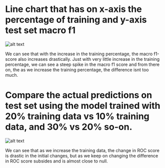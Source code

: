 # Line chart that has on x-axis the percentage of training and y-axis test set macro f1
![alt text](https://github.com/niladri-lahiri/mnist-example/blob/feature/assignment_11/images/line_plot.png)

We can see that with the increase in the training percentage, the macro f1-score also increases drastically. Just with very little increase in the training percentage, we can see a steep spike in the macro f1 score and from there on, the as we increase the training percentage, the difference isnt too much.

# Compare the actual predictions on test set using the model trained with  20% training data vs 10% training data, and 30% vs 20% so-on.
![alt text](https://github.com/niladri-lahiri/mnist-example/blob/feature/assignment_11/images/roc_plot.png)

We can see that as we increase the training data, the change in ROC score is drastic in the initial changes, but as we keep on changing the difference in ROC score subsides and is almost close to null.
